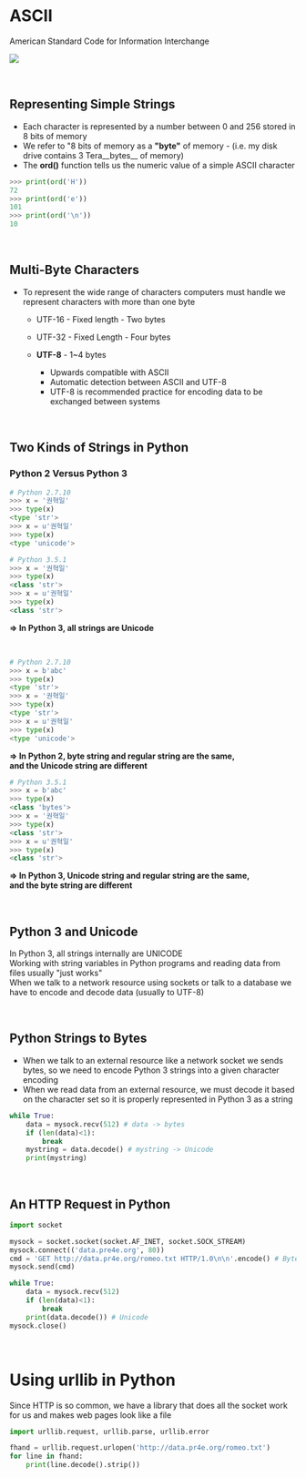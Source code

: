 # ASCII

American Standard Code for Information Interchange

![](https://cs.smu.ca/~porter/csc/ref/asciifull.gif)

<br>

## Representing Simple Strings

- Each character is represented by a number between 0 and 256 stored in 8 bits of memory
- We refer to "8 bits of memory as a __"byte"__ of memory - (i.e. my disk drive contains 3 Tera__bytes__ of memory)
- The __ord()__ function tells us the numeric value of a simple ASCII character

```python
>>> print(ord('H'))
72
>>> print(ord('e'))
101
>>> print(ord('\n'))
10
```

<br>

## Multi-Byte Characters

- To represent the wide range of characters computers must handle we represent characters with more than one byte

  - UTF-16 - Fixed length - Two bytes

  - UTF-32 - Fixed Length - Four bytes

  - __UTF-8__ - 1~4 bytes

    - Upwards compatible with ASCII
    - Automatic detection between ASCII and UTF-8
    - UTF-8 is recommended practice for encoding data to be exchanged between systems

<br>

## Two Kinds of Strings in Python

### Python 2 Versus Python 3

```python
# Python 2.7.10
>>> x = '권혁일'
>>> type(x)
<type 'str'>
>>> x = u'권혁일'
>>> type(x)
<type 'unicode'>
```

```python
# Python 3.5.1
>>> x = '권혁일'
>>> type(x)
<class 'str'>
>>> x = u'권혁일'
>>> type(x)
<class 'str'>
```

__=> In Python 3, all strings are Unicode__

<br>

```python
# Python 2.7.10
>>> x = b'abc'
>>> type(x)
<type 'str'>
>>> x = '권혁일'
>>> type(x)
<type 'str'>
>>> x = u'권혁일'
>>> type(x)
<type 'unicode'>
```

__=> In Python 2, byte string and regular string are the same,__  
__and the Unicode string are different__

```python
# Python 3.5.1
>>> x = b'abc'
>>> type(x)
<class 'bytes'>
>>> x = '권혁일'
>>> type(x)
<class 'str'>
>>> x = u'권혁일'
>>> type(x)
<class 'str'>
```

__=> In Python 3, Unicode string and regular string are the same,__  
__and the byte string are different__  

<br>

## Python 3 and Unicode

In Python 3, all strings internally are UNICODE  
Working with string variables in Python programs and reading data from files usually "just works"  
When we talk to a network resource using sockets or talk to a database we have to encode and decode data (usually to UTF-8)

<br>

## Python Strings to Bytes

- When we talk to an external resource like a network socket we sends bytes, so we need to encode Python 3 strings into a given character encoding
- When we read data from an external resource, we must decode it based on the character set so it is properly represented in Python 3 as a string

```python
while True:
    data = mysock.recv(512) # data -> bytes
    if (len(data)<1):
        break
    mystring = data.decode() # mystring -> Unicode
    print(mystring)
```

<br>

## An HTTP Request in Python

```python
import socket

mysock = socket.socket(socket.AF_INET, socket.SOCK_STREAM)
mysock.connect(('data.pre4e.org', 80))
cmd = 'GET http://data.pr4e.org/romeo.txt HTTP/1.0\n\n'.encode() # Bytes
mysock.send(cmd)

while True:
    data = mysock.recv(512)
    if (len(data)<1):
        break
    print(data.decode()) # Unicode
mysock.close()
```

<br>

# Using urllib in Python

Since HTTP is so common, we have a library that does all the socket work for us and makes web pages look like a file

```python
import urllib.request, urllib.parse, urllib.error

fhand = urllib.request.urlopen('http://data.pr4e.org/romeo.txt')
for line in fhand:
    print(line.decode().strip())
```